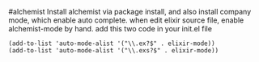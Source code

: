 #alchemist
Install alchemist via package install, and also install company mode, which enable auto complete.
when edit elixir source file, enable alchemist-mode by hand.
add this two code in your init.el file
```
(add-to-list 'auto-mode-alist '("\\.ex?$" . elixir-mode))
(add-to-list 'auto-mode-alist '("\\.exs?$" . elixir-mode))
```
